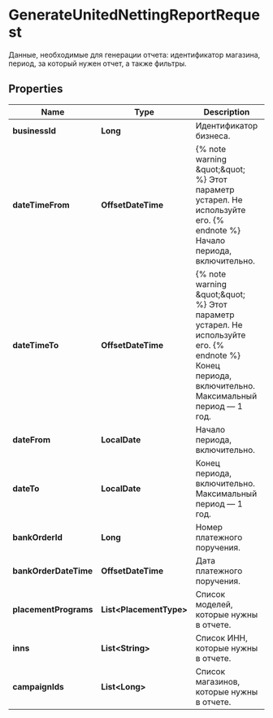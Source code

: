 

# GenerateUnitedNettingReportRequest

Данные, необходимые для генерации отчета: идентификатор магазина, период, за который нужен отчет, а также фильтры. 

## Properties

| Name | Type | Description | Notes |
|------------ | ------------- | ------------- | -------------|
|**businessId** | **Long** | Идентификатор бизнеса. |  |
|**dateTimeFrom** | **OffsetDateTime** | {% note warning \&quot;\&quot; %}  Этот параметр устарел. Не используйте его.  {% endnote %}  Начало периода, включительно.  |  [optional] |
|**dateTimeTo** | **OffsetDateTime** | {% note warning \&quot;\&quot; %}  Этот параметр устарел. Не используйте его.  {% endnote %}  Конец периода, включительно. Максимальный период — 1 год.  |  [optional] |
|**dateFrom** | **LocalDate** | Начало периода, включительно. |  [optional] |
|**dateTo** | **LocalDate** | Конец периода, включительно. Максимальный период — 1 год. |  [optional] |
|**bankOrderId** | **Long** | Номер платежного поручения. |  [optional] |
|**bankOrderDateTime** | **OffsetDateTime** | Дата платежного поручения. |  [optional] |
|**placementPrograms** | **List&lt;PlacementType&gt;** | Список моделей, которые нужны в отчете.  |  [optional] |
|**inns** | **List&lt;String&gt;** | Список ИНН, которые нужны в отчете. |  [optional] |
|**campaignIds** | **List&lt;Long&gt;** | Список магазинов, которые нужны в отчете. |  [optional] |



